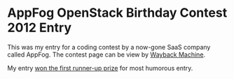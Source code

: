 # AppFog OpenStack Birthday Contest 2012 Entry

This was my entry for a coding contest by a now-gone SaaS company called AppFog. The contest page can be view by [Wayback Machine](https://web.archive.org/web/20120720203757/http://openstack.appfog.com:80/).

My entry [won the first runner-up prize](https://web.archive.org/web/20120827043956/http://blog.appfog.com:80/congratulations-to-joe-bauser-on-winning-the-openstack-obfuscated-code-competition) for most humorous entry.